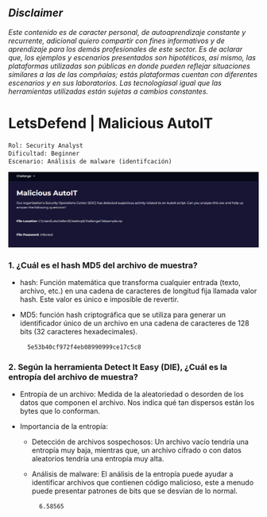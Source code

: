 ## *Disclaimer*

*Este contenido es de caracter personal, de autoaprendizaje constante y recurrente, adicional quiero compartir con fines informativos y de aprendizaje para los demás profesionales de este sector. Es de aclarar que, los ejemplos y escenarios presentados son hipotéticos, así mismo, las plataformas utilizadas son públicas en donde pueden reflejar situaciones similares a las de las compñaías; estás plataformas cuentan con diferentes escenarios y en sus laboratorios. Las tecnologíasal igual que las herramientas utilizadas están sujetas a cambios constantes.*

# LetsDefend | Malicious AutoIT

    Rol: Security Analyst
    Dificultad: Beginner
    Escenario: Análisis de malware (identifcación)

![image](https://github.com/jccerquera/LetsDef-Beg_MaliciousAutoIT/blob/main/img/Malicious-AutoIT.JPG "Lets Defend - Malicious AutoIT")


### 1. ¿Cuál es el hash MD5 del archivo de muestra? ###
	
- hash: Función matemática que transforma cualquier entrada (texto, archivo, etc.) en una cadena de caracteres de longitud fija llamada valor hash. Este valor es único e imposible de revertir.
	
- MD5: función hash criptográfica que se utiliza para generar un identificador único de un archivo en una cadena de caracteres de 128 bits (32 caracteres hexadecimales).
	
	    5e53b40cf972f4eb08990999ce17c5c8
	
	
### 2. Según la herramienta Detect It Easy (DIE), ¿Cuál es la entropía del archivo de muestra? ###
	
- Entropía de un archivo: Medida de la aleatoriedad o desorden de los datos que componen el archivo. Nos indica qué tan dispersos están los bytes que lo conforman.
	
- Importancia de la entropía:
  
	+ Detección de archivos sospechosos: Un archivo  vacío tendría una entropía muy baja, mientras que, un archivo cifrado o con datos aleatorios tendría una entropía muy alta.

	+ Análisis de malware: El análisis de la entropía puede ayudar a identificar archivos que contienen código malicioso, este a menudo puede presentar patrones de bits que se desvían de lo normal.

			6.58565

